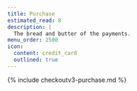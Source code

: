 ```yaml
---
title: Purchase
estimated_read: 8
description: |
  The bread and butter of the payments.
menu_order: 2500
icon:
  content: credit_card
  outlined: true
---
```


{% include checkoutv3-purchase.md %}
